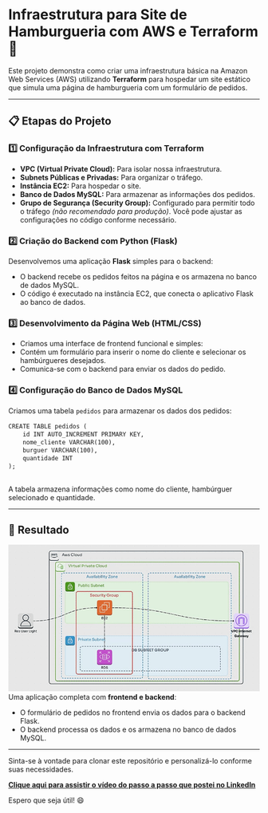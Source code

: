 <!DOCTYPE html>
<html lang="en">
<head>
  <meta charset="UTF-8">
  <meta name="viewport" content="width=device-width, initial-scale=1.0">
</head>
<body>
  <h1>Infraestrutura para Site de Hamburgueria com AWS e Terraform 🍔</h1>

  <p>
    Este projeto demonstra como criar uma infraestrutura básica na Amazon Web Services (AWS) utilizando 
    <strong>Terraform</strong> para hospedar um site estático que simula uma página de hamburgueria com 
    um formulário de pedidos.
  </p>

  <hr>

  <h2>📋 Etapas do Projeto</h2>

  <h3>1️⃣ Configuração da Infraestrutura com Terraform</h3>
  <ul>
    <li><strong>VPC (Virtual Private Cloud):</strong> Para isolar nossa infraestrutura.</li>
    <li><strong>Subnets Públicas e Privadas:</strong> Para organizar o tráfego.</li>
    <li><strong>Instância EC2:</strong> Para hospedar o site.</li>
    <li><strong>Banco de Dados MySQL:</strong> Para armazenar as informações dos pedidos.</li>
    <li>
      <strong>Grupo de Segurança (Security Group):</strong> Configurado para permitir todo o tráfego 
      <em>(não recomendado para produção)</em>. Você pode ajustar as configurações no código conforme necessário.
    </li>
  </ul>

  <h3>2️⃣ Criação do Backend com Python (Flask)</h3>
  <p>
    Desenvolvemos uma aplicação <strong>Flask</strong> simples para o backend:
  </p>
  <ul>
    <li>O backend recebe os pedidos feitos na página e os armazena no banco de dados MySQL.</li>
    <li>O código é executado na instância EC2, que conecta o aplicativo Flask ao banco de dados.</li>
  </ul>

  <h3>3️⃣ Desenvolvimento da Página Web (HTML/CSS)</h3>
  <ul>
    <li>Criamos uma interface de frontend funcional e simples:</li>
    <li>Contém um formulário para inserir o nome do cliente e selecionar os hambúrgueres desejados.</li>
    <li>Comunica-se com o backend para enviar os dados do pedido.</li>
  </ul>

  <h3>4️⃣ Configuração do Banco de Dados MySQL</h3>
  <p>
    Criamos uma tabela <code>pedidos</code> para armazenar os dados dos pedidos:
  </p>
  <pre>
<code>CREATE TABLE pedidos (
    id INT AUTO_INCREMENT PRIMARY KEY,
    nome_cliente VARCHAR(100),
    burguer VARCHAR(100),
    quantidade INT
);</code>
  </pre>
  <p>A tabela armazena informações como nome do cliente, hambúrguer selecionado e quantidade.</p>

  <hr>

  <h2>🚀 Resultado</h2>
  <img src="Web-EC2.gif" alt="Fluxo de pedido na Hamburgueria"
  <p>
    Uma aplicação completa com <strong>frontend e backend</strong>:
  </p>
  <ul>
    <li>O formulário de pedidos no frontend envia os dados para o backend Flask.</li>
    <li>O backend processa os dados e os armazena no banco de dados MySQL.</li>
  </ul>

  <hr>

  <p>
    Sinta-se à vontade para clonar este repositório e personalizá-lo conforme suas necessidades.
  </p>
  <p>
    <strong><a href="https://www.linkedin.com/posts/vinicius-marssoy_fala-rede-neste-post-vou-compartilhar-activity-7264328990557970434-P5aa?utm_source=share&utm_medium=member_desktop" target="_blank">
    Clique aqui para assistir o vídeo do passo a passo que postei no LinkedIn</a></strong>
  </p>

  <p>Espero que seja útil! 😄</p>
</body>
</html>
